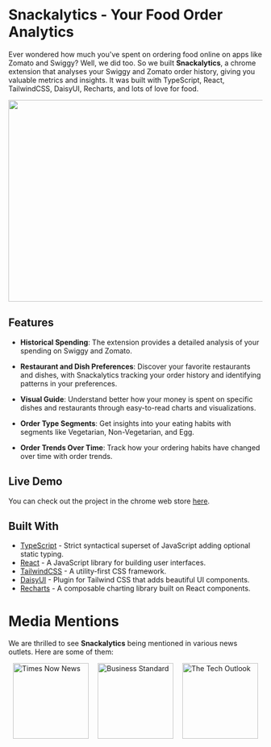 # Snackalytics - Your Food Order Analytics

Ever wondered how much you've spent on ordering food online on apps like Zomato and Swiggy? Well, we did too. So we built **Snackalytics**, a chrome extension that analyses your Swiggy and Zomato order history, giving you valuable metrics and insights. It was built with TypeScript, React, TailwindCSS, DaisyUI, Recharts, and lots of love for food.

<img src="https://i.imgur.com/Ffml6ik.gif" width="700" height="400" />

## Features

- **Historical Spending**: The extension provides a detailed analysis of your spending on Swiggy and Zomato.

- **Restaurant and Dish Preferences**: Discover your favorite restaurants and dishes, with Snackalytics tracking your order history and identifying patterns in your preferences.

- **Visual Guide**: Understand better how your money is spent on specific dishes and restaurants through easy-to-read charts and visualizations.

- **Order Type Segments**: Get insights into your eating habits with segments like Vegetarian, Non-Vegetarian, and Egg.

- **Order Trends Over Time**: Track how your ordering habits have changed over time with order trends.


## Live Demo
You can check out the project in the chrome web store [here](https://chrome.google.com/webstore/detail/zomato-swiggy-spending-ca/ldgegkoaijbakkmcfcjofbaaoknjbedj).

## Built With
- [TypeScript](https://www.typescriptlang.org/) - Strict syntactical superset of JavaScript adding optional static typing.
- [React](https://reactjs.org/) - A JavaScript library for building user interfaces.
- [TailwindCSS](https://tailwindcss.com/) - A utility-first CSS framework.
- [DaisyUI](https://daisyui.com/) - Plugin for Tailwind CSS that adds beautiful UI components.
- [Recharts](http://recharts.org/) - A composable charting library built on React components.


# Media Mentions

We are thrilled to see **Snackalytics** being mentioned in various news outlets. Here are some of them:
<div style="display: flex; justify-content: space-around; align-items: center">

<a href="https://www.timesnownews.com/technology-science/this-google-chrome-extension-lets-you-check-how-much-money-you-spend-on-zomato-and-swiggy-article-95940228" target="_blank">
    <img src="https://www.timesnownews.com/assets/icons/svg/logo-large.svg" alt="Times Now News" width="150"/>
</a>

<a href="https://www.business-standard.com/article/current-affairs/want-to-track-your-lifetime-spending-on-zomato-swiggy-amazon-or-uber-122120900753_1.html" target="_blank">
    <img src="https://bsmedia.business-standard.com/include/_mod/site/html5/images/business-standard-logo.png" alt="Business Standard" width="150"/>
</a>

<a href="https://www.thetechoutlook.com/news/technology/apps-technology/know-how-much-have-you-spent-on-ordering-food-online-till-now/" target="_blank">
    <img src="https://www.thetechoutlook.com/wp-content/uploads/2020/02/tto-logo-4-1-2.png" alt="The Tech Outlook" width="150"/>
</a>

</div>
